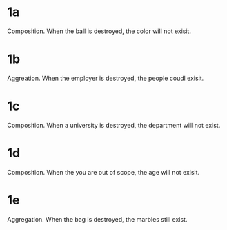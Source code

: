 # 1a
Composition. When the ball is destroyed, the color will not exisit.

# 1b
Aggreation. When the employer is destroyed, the people coudl exisit.

# 1c
Composition. When a university is destroyed, the department will not
exist.

# 1d
Composition. When the you are out of scope, the age will not exisit.

# 1e
Aggregation. When the bag is destroyed, the marbles still exist.
